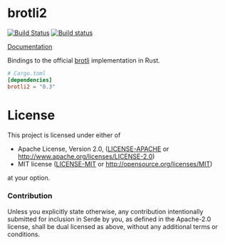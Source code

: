 # brotli2

[![Build Status](https://travis-ci.org/alexcrichton/brotli2-rs.svg?branch=master)](https://travis-ci.org/alexcrichton/brotli2-rs)
[![Build status](https://ci.appveyor.com/api/projects/status/j58d3x8p0a8mig0m?svg=true)](https://ci.appveyor.com/project/alexcrichton/brotli-rs)

[Documentation](https://docs.rs/brotli2)

Bindings to the official [brotli] implementation in Rust.

[brotli]: https://github.com/google/brotli

```toml
# Cargo.toml
[dependencies]
brotli2 = "0.3"
```

# License

This project is licensed under either of

 * Apache License, Version 2.0, ([LICENSE-APACHE](LICENSE-APACHE) or
   http://www.apache.org/licenses/LICENSE-2.0)
 * MIT license ([LICENSE-MIT](LICENSE-MIT) or
   http://opensource.org/licenses/MIT)

at your option.

### Contribution

Unless you explicitly state otherwise, any contribution intentionally submitted
for inclusion in Serde by you, as defined in the Apache-2.0 license, shall be
dual licensed as above, without any additional terms or conditions.
